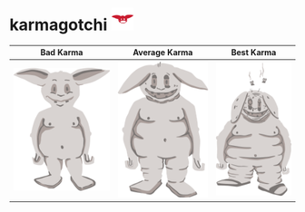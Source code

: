 # karmagotchi ![Test Image 1](./src/assets/files/logo_icon.png)

Bad Karma             |  Average Karma          |  Best Karma
:-------------------------:|:-------------------------:|:-------------------------:
![Test Image 1](./src/assets/files/Karmagotschi-01.png) |  ![Test Image 1](./src/assets/files/Karmagotschi-02.png) | ![Test Image 1](./src/assets/files/Karmagotschi-03.png)

 
